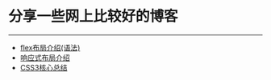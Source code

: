 # 分享一些网上比较好的博客  
---  

- [flex布局介绍(语法)](http://www.ruanyifeng.com/blog/2015/07/flex-grammar.html)
- [响应式布局介绍](http://www.ruanyifeng.com/blog/2012/05/responsive_web_design.html)
- [CSS3核心总结](https://blog.csdn.net/Mr_zhaoz/article/details/77936641?tdsourcetag=s_pcqq_aiomsg)
